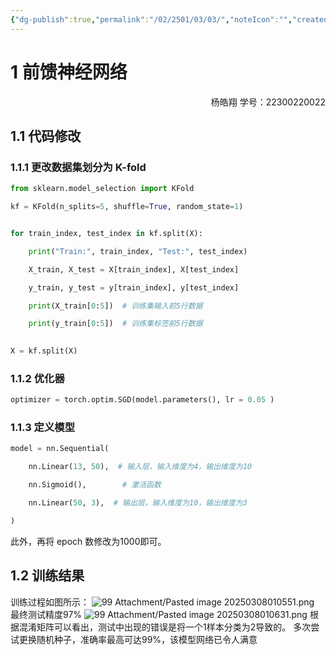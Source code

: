 ```yaml
---
{"dg-publish":true,"permalink":"/02/2501/03/03/","noteIcon":"","created":"2025-03-07T22:51","updated":"2025-07-01T13:38"}
---
```


# 1 前馈神经网络
<p align="right">杨皓翔
学号：22300220022</p>

## 1.1 代码修改
### 1.1.1 更改数据集划分为 K-fold
```python
from sklearn.model_selection import KFold

kf = KFold(n_splits=5, shuffle=True, random_state=1)  


for train_index, test_index in kf.split(X):

    print("Train:", train_index, "Test:", test_index)

    X_train, X_test = X[train_index], X[test_index]

    y_train, y_test = y[train_index], y[test_index]

    print(X_train[0:5])  # 训练集输入前5行数据

    print(y_train[0:5])  # 训练集标签前5行数据

  
X = kf.split(X)
```

### 1.1.2 优化器
```python
optimizer = torch.optim.SGD(model.parameters(), lr = 0.05 )
```
### 1.1.3 定义模型
```python
model = nn.Sequential(

    nn.Linear(13, 50),  # 输入层，输入维度为4，输出维度为10

    nn.Sigmoid(),        # 激活函数

    nn.Linear(50, 3),  # 输出层，输入维度为10，输出维度为3

)
```
此外，再将 epoch 数修改为1000即可。
## 1.2 训练结果
训练过程如图所示：
![99 Attachment/Pasted image 20250308010551.png](/img/user/99%20Attachment/Pasted%20image%2020250308010551.png)
最终测试精度97%
![99 Attachment/Pasted image 20250308010631.png](/img/user/99%20Attachment/Pasted%20image%2020250308010631.png)
根据混淆矩阵可以看出，测试中出现的错误是将一个1样本分类为2导致的。
多次尝试更换随机种子，准确率最高可达99%，该模型网络已令人满意